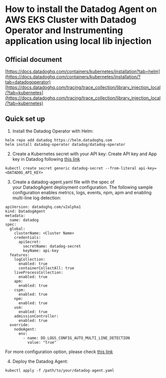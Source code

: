 # How to install the Datadog Agent on AWS EKS Cluster with Datadog Operator and Instrumenting application using local lib injection

Official document
--------
[https://docs.datadoghq.com/containers/kubernetes/installation?tab=helm](https://docs.datadoghq.com/containers/kubernetes/installation/?tab=datadogoperator)
[https://docs.datadoghq.com/tracing/trace_collection/library_injection_local/?tab=kubernetes](https://docs.datadoghq.com/tracing/trace_collection/library_injection_local/?tab=kubernetes)



Quick set up
--------
1. Install the Datadog Operator with Helm:
```
helm repo add datadog https://helm.datadoghq.com
helm install datadog-operator datadog/datadog-operator
```

2. Create a Kubernetes secret with your API key:
Create API key and App key in Datadog following [this link](https://docs.datadoghq.com/account_management/api-app-keys)
```
kubectl create secret generic datadog-secret --from-literal api-key=<DATADOG_API_KEY>
```

3. Create a datadog-agent.yaml file with the spec of your DatadogAgent deployment configuration. The following sample configuration enables metrics, logs, events, npm, apm and enabling multi-line log detection:
```
apiVersion: datadoghq.com/v2alpha1
kind: DatadogAgent
metadata:
  name: datadog
spec:
  global:
    clusterName: <Cluster Name>
    credentials:
      apiSecret:
        secretName: datadog-secret
        keyName: api-key
  features:
    logCollection:
      enabled: true
      containerCollectAll: true
    liveProcessCollection:
      enabled: true
    apm:
      enabled: true
    cspm:
      enabled: true
    npm:
      enabled: true
    usm:
      enabled: true
    admissionController:
      enabled: true
  override:
    nodeAgent:
      env:
        - name: DD_LOGS_CONFIG_AUTO_MULTI_LINE_DETECTION
          value: "true"
```
For more configuration option, please check [this link](https://github.com/DataDog/datadog-operator/blob/main/docs/configuration.v2alpha1.md)

4. Deploy the Datadog Agent:
```
kubectl apply -f /path/to/your/datadog-agent.yaml
```






